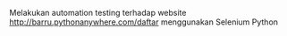 Melakukan automation testing terhadap website http://barru.pythonanywhere.com/daftar menggunakan Selenium Python
